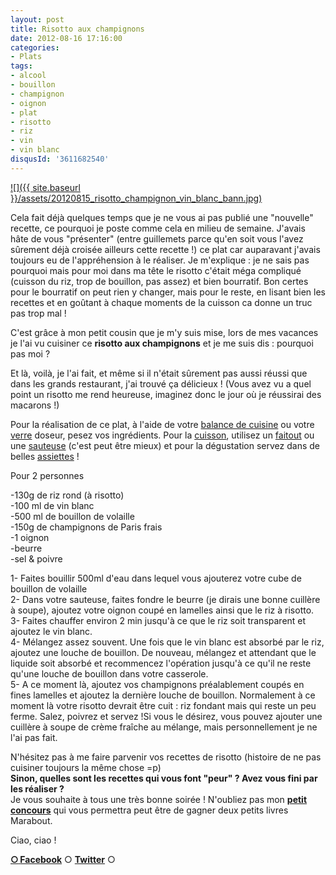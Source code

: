 ```yaml
---
layout: post
title: Risotto aux champignons
date: 2012-08-16 17:16:00
categories: 
- Plats
tags: 
- alcool
- bouillon
- champignon
- oignon
- plat
- risotto
- riz
- vin
- vin blanc
disqusId: '3611682540'
---
```


[![]({{ site.baseurl }}/assets/20120815_risotto_champignon_vin_blanc_bann.jpg)](http://4.bp.blogspot.com/-obUwZHiMv-8/UC0TptLmYLI/AAAAAAAADRc/S1oDwbG8JjM/s1600/20120815_risotto_champignon_vin_blanc_bann.jpg)

Cela fait déjà quelques temps que je ne vous ai pas publié une "nouvelle" recette, ce pourquoi je poste comme cela en milieu de semaine. J'avais hâte de vous "présenter" (entre guillemets parce qu'en soit vous l'avez sûrement déjà croisée ailleurs cette recette !) ce plat car auparavant j'avais toujours eu de l'appréhension à le réaliser. Je m'explique : je ne sais pas pourquoi mais pour moi dans ma tête le risotto c'était méga compliqué (cuisson du riz, trop de bouillon, pas assez) et bien bourratif. Bon certes pour le bourratif on peut rien y changer, mais pour le reste, en lisant bien les recettes et en goûtant à chaque moments de la cuisson ca donne un truc pas trop mal !

C'est grâce à mon petit cousin que je m'y suis mise, lors de mes vacances je l'ai vu cuisiner ce **risotto aux champignons** et je me suis dis : pourquoi pas moi ?

Et là, voilà, je l'ai fait, et même si il n'était sûrement pas aussi réussi que dans les grands restaurant, j'ai trouvé ça délicieux ! (Vous avez vu a quel point un risotto me rend heureuse, imaginez donc le jour où je réussirai des macarons !)

Pour la réalisation de ce plat, à l'aide de votre [balance de cuisine](http://www.rueducommerce.fr/m/pl/malid:9633601) ou votre [verre](http://www.rueducommerce.fr/m/pl/malid:4769908) doseur, pesez vos ingrédients. Pour la [cuisson](http://www.rueducommerce.fr/m/pl/malid:24), utilisez un [faitout](http://www.rueducommerce.fr/m/pl/malid:15123303) ou une [sauteuse](http://www.rueducommerce.fr/m/pl/malid:15123301) (c'est peut être mieux) et pour la dégustation servez dans de belles [assiettes](http://www.rueducommerce.fr/m/pl/malid:4769879) !



Pour 2 personnes

-130g de riz rond (à risotto)  
-100 ml de vin blanc  
-500 ml de bouillon de volaille  
-150g de champignons de Paris frais  
-1 oignon  
-beurre  
-sel & poivre

1- Faites bouillir 500ml d'eau dans lequel vous ajouterez votre cube de bouillon de volaille  
2- Dans votre sauteuse, faites fondre le beurre (je dirais une bonne cuillère à soupe), ajoutez votre oignon coupé en lamelles ainsi que le riz à risotto.  
3- Faites chauffer environ 2 min jusqu'à ce que le riz soit transparent et ajoutez le vin blanc.  
4- Mélangez assez souvent. Une fois que le vin blanc est absorbé par le riz, ajoutez une louche de bouillon. De nouveau, mélangez et attendant que le liquide soit absorbé et recommencez l'opération jusqu'à ce qu'il ne reste qu'une louche de bouillon dans votre casserole.  
5- A ce moment là, ajoutez vos champignons préalablement coupés en fines lamelles et ajoutez la dernière louche de bouillon. Normalement à ce moment là votre risotto devrait être cuit : riz fondant mais qui reste un peu ferme. Salez, poivrez et servez !Si vous le désirez, vous pouvez ajouter une cuillère à soupe de crème fraîche au mélange, mais personnellement je ne l'ai pas fait.



N'hésitez pas à me faire parvenir vos recettes de risotto (histoire de ne pas cuisiner toujours la même chose =p)  
**Sinon, quelles sont les recettes qui vous font "peur" ? Avez vous fini par les réaliser ?**  
Je vous souhaite à tous une très bonne soirée ! N'oubliez pas mon **[petit concours](http://www.crokmou.com/2012/08/concours-tirage-au-sort-pour-feter-la.html)** qui vous permettra peut être de gagner deux petits livres Marabout.

Ciao, ciao !

[**○<span style="font-size: xx-small; margin: 0px; outline: 0px; padding: 0px;"><span style="font-family: Arial, Helvetica, sans-serif; margin: 0px; outline: 0px; padding: 0px;"> </span></span>Facebook**](https://www.facebook.com/pages/CroKMou/148093255259077) ○ [**Twitter**](https://twitter.com/Crokmou) ○